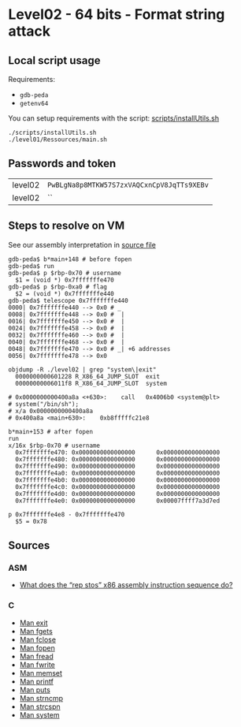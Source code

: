 # Level02 - 64 bits - Format string attack

## Local script usage

Requirements:

- `gdb-peda`
- `getenv64`

You can setup requirements with the script: [scripts/installUtils.sh](../../scripts/installUtils.sh)

```shell
./scripts/installUtils.sh
./level01/Ressources/main.sh
```

## Passwords and token

|         |                                            |
| ------- | ------------------------------------------ |
| level02 | `PwBLgNa8p8MTKW57S7zxVAQCxnCpV8JqTTs9XEBv` |
| level02 | ``                                         |

## Steps to resolve on VM

See our assembly interpretation in [source file](../source.c)

```shell
gdb-peda$ b*main+148 # before fopen
gdb-peda$ run
gdb-peda$ p $rbp-0x70 # username
  $1 = (void *) 0x7fffffffe470
gdb-peda$ p $rbp-0xa0 # flag
  $2 = (void *) 0x7fffffffe440
gdb-peda$ telescope 0x7fffffffe440
0000| 0x7fffffffe440 --> 0x0 # _
0008| 0x7fffffffe448 --> 0x0 #  |
0016| 0x7fffffffe450 --> 0x0 #  |
0024| 0x7fffffffe458 --> 0x0 #  |
0032| 0x7fffffffe460 --> 0x0 #  |
0040| 0x7fffffffe468 --> 0x0 #  |
0048| 0x7fffffffe470 --> 0x0 # _| +6 addresses
0056| 0x7fffffffe478 --> 0x0

objdump -R ./level02 | grep "system\|exit"
  0000000000601228 R_X86_64_JUMP_SLOT  exit
  00000000006011f8 R_X86_64_JUMP_SLOT  system

# 0x0000000000400a8a <+630>:	call   0x4006b0 <system@plt>                # system("/bin/sh");
# x/a 0x0000000000400a8a
# 0x400a8a <main+630>:    0xb8fffffc21e8

b*main+153 # after fopen
run
x/16x $rbp-0x70 # username
  0x7fffffffe470: 0x0000000000000000      0x0000000000000000
  0x7fffffffe480: 0x0000000000000000      0x0000000000000000
  0x7fffffffe490: 0x0000000000000000      0x0000000000000000
  0x7fffffffe4a0: 0x0000000000000000      0x0000000000000000
  0x7fffffffe4b0: 0x0000000000000000      0x0000000000000000
  0x7fffffffe4c0: 0x0000000000000000      0x0000000000000000
  0x7fffffffe4d0: 0x0000000000000000      0x0000000000000000
  0x7fffffffe4e0: 0x0000000000000000      0x00007ffff7a3d7ed

p 0x7fffffffe4e8 - 0x7fffffffe470
  $5 = 0x78
```

## Sources

### ASM

- [What does the “rep stos” x86 assembly instruction sequence do?](https://stackoverflow.com/questions/3818856/what-does-the-rep-stos-x86-assembly-instruction-sequence-do)

### C

- [Man exit](https://linux.die.net/man/3/exit)
- [Man fgets](https://linux.die.net/man/3/fgets)
- [Man fclose](https://linux.die.net/man/3/fclose)
- [Man fopen](https://linux.die.net/man/3/fopen)
- [Man fread](https://linux.die.net/man/3/fread)
- [Man fwrite](https://linux.die.net/man/3/fwrite)
- [Man memset](https://linux.die.net/man/3/memset)
- [Man printf](https://linux.die.net/man/3/printf)
- [Man puts](https://linux.die.net/man/3/puts)
- [Man strncmp](https://linux.die.net/man/3/strncmp)
- [Man strcspn](https://linux.die.net/man/3/strcspn)
- [Man system](https://linux.die.net/man/3/system)
